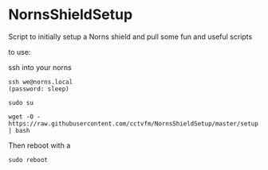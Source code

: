 # NornsShieldSetup
Script to initially setup a Norns shield and pull some fun and useful scripts

to use:

ssh into your norns
```
ssh we@norns.local
(password: sleep)

sudo su

wget -O - https://raw.githubusercontent.com/cctvfm/NornsShieldSetup/master/setup.sh | bash
```
Then reboot with a 
```
sudo reboot
```
